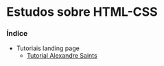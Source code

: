 # Estudos sobre HTML-CSS

### Índice

* Tutoriais landing page
  * [Tutorial Alexandre Saints](https://github.com/Dirack/Estudos/tree/master/HTML_CSS/landing_page/tutorial_alexandre_saints#tutorial-landing-page-alexandre-saints)
